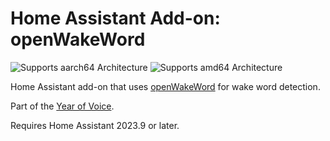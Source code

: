 # Home Assistant Add-on: openWakeWord

![Supports aarch64 Architecture][aarch64-shield] ![Supports amd64 Architecture][amd64-shield]

Home Assistant add-on that uses [openWakeWord](https://github.com/dscripka/openWakeWord) for wake word detection.

Part of the [Year of Voice](https://www.home-assistant.io/blog/2022/12/20/year-of-voice/).

Requires Home Assistant 2023.9 or later.

[aarch64-shield]: https://img.shields.io/badge/aarch64-yes-green.svg
[amd64-shield]: https://img.shields.io/badge/amd64-yes-green.svg
[armhf-shield]: https://img.shields.io/badge/armhf-no-red.svg
[armv7-shield]: https://img.shields.io/badge/armv7-no-red.svg
[i386-shield]: https://img.shields.io/badge/i386-no-red.svg
